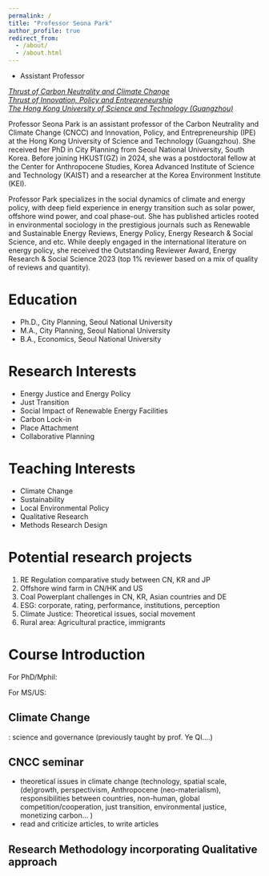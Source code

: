```yaml
---
permalink: /
title: "Professor Seona Park"
author_profile: true
redirect_from: 
  - /about/
  - /about.html
---
```




- Assistant Professor
  
*[Thrust of Carbon Neutrality and Climate Change](https://facultyprofiles.hkust-gz.edu.cn/faculty-personal-page/PARK-Seona/seonapark)*  
*[Thrust of Innovation, Policy and Entrepreneurship](https://facultyprofiles.hkust-gz.edu.cn/faculty-personal-page/PARK-Seona/seonapark)*  
*[The Hong Kong University of Science and Technology (Guangzhou)](https://facultyprofiles.hkust-gz.edu.cn/faculty-personal-page/PARK-Seona/seonapark)*

Professor Seona Park is an assistant professor of the Carbon Neutrality and Climate Change (CNCC) and Innovation, Policy, and Entrepreneurship (IPE)  at the Hong Kong University of Science and Technology (Guangzhou). She received her PhD in City Planning from Seoul National University, South Korea. Before joining HKUST(GZ) in 2024, she was a postdoctoral fellow at the Center for Anthropocene Studies, Korea Advanced Institute of Science and Technology (KAIST) and a researcher at the Korea Environment Institute (KEI).

Professor Park specializes in the social dynamics of climate and energy policy, with deep field experience in energy transition such as solar power, offshore wind power, and coal phase-out. She has published articles rooted in environmental sociology in the prestigious journals such as Renewable and Sustainable Energy Reviews, Energy Policy, Energy Research & Social Science, and etc. While deeply engaged in the international literature on energy policy, she received the Outstanding Reviewer Award, Energy Research & Social Science 2023 (top 1% reviewer based on a mix of quality of reviews and quantity).

Education
======
- Ph.D., City Planning, Seoul National University
- M.A., City Planning, Seoul National University
- B.A., Economics, Seoul National University

Research Interests
======
- Energy Justice and Energy Policy
- Just Transition
- Social Impact of Renewable Energy Facilities
- Carbon Lock-in
- Place Attachment
- Collaborative Planning

Teaching Interests
======
- Climate Change
- Sustainability
- Local Environmental Policy
- Qualitative Research 
- Methods Research Design

Potential research projects
======
1. RE Regulation comparative study between CN, KR and JP
2. Offshore wind farm in CN/HK and US
3. Coal Powerplant challenges in CN, KR, Asian countries and DE
4. ESG: corporate, rating, performance, institutions, perception
5. Climate Justice: Theoretical issues, social movement
6. Rural area: Agricultural practice, immigrants

Course Introduction
======
For PhD/Mphil:

For MS/US:

Climate Change
------
: science and governance (previously taught by prof. Ye QI….)

CNCC seminar
------
- theoretical issues in climate change (technology, spatial scale, (de)growth, perspectivism, Anthropocene (neo-materialism), responsibilities between countries, non-human, global competition/cooperation, just transition, environmental justice, monetizing carbon… )
- read and criticize articles, to write articles

Research Methodology incorporating Qualitative approach
------
 






